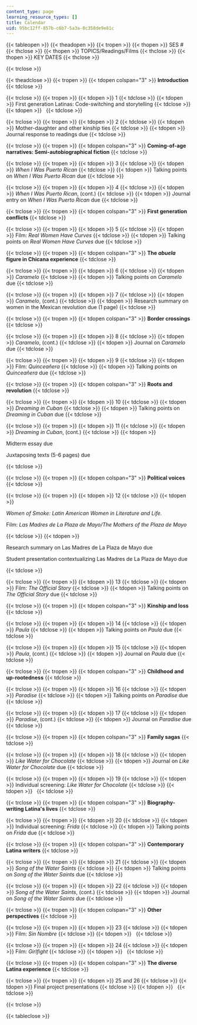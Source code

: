 ```yaml
---
content_type: page
learning_resource_types: []
title: Calendar
uid: 95bc12ff-857b-c6b7-5a3a-0c358de9e81c
---
```


{{< tableopen >}}
{{< theadopen >}}
{{< tropen >}}
{{< thopen >}}
SES #
{{< thclose >}}
{{< thopen >}}
TOPICS/Readings/Films
{{< thclose >}}
{{< thopen >}}
KEY DATES
{{< thclose >}}

{{< trclose >}}

{{< theadclose >}}
{{< tropen >}}
{{< tdopen colspan="3" >}}
**Introduction**
{{< tdclose >}}

{{< trclose >}}
{{< tropen >}}
{{< tdopen >}}
1
{{< tdclose >}}
{{< tdopen >}}
First generation Latinas: Code-switching and storytelling
{{< tdclose >}}
{{< tdopen >}}
 
{{< tdclose >}}

{{< trclose >}}
{{< tropen >}}
{{< tdopen >}}
2
{{< tdclose >}}
{{< tdopen >}}
Mother-daughter and other kinship ties
{{< tdclose >}}
{{< tdopen >}}
Journal response to readings due
{{< tdclose >}}

{{< trclose >}}
{{< tropen >}}
{{< tdopen colspan="3" >}}
**Coming-of-age narratives: Semi-autobiographical fiction**
{{< tdclose >}}

{{< trclose >}}
{{< tropen >}}
{{< tdopen >}}
3
{{< tdclose >}}
{{< tdopen >}}
_When I Was Puerto Rican_
{{< tdclose >}}
{{< tdopen >}}
Talking points on _When I Was Puerto Rican_ due
{{< tdclose >}}

{{< trclose >}}
{{< tropen >}}
{{< tdopen >}}
4
{{< tdclose >}}
{{< tdopen >}}
_When I Was Puerto Rican_, (cont.)
{{< tdclose >}}
{{< tdopen >}}
Journal entry on _When I Was Puerto Rican_ due
{{< tdclose >}}

{{< trclose >}}
{{< tropen >}}
{{< tdopen colspan="3" >}}
**First generation conflicts**
{{< tdclose >}}

{{< trclose >}}
{{< tropen >}}
{{< tdopen >}}
5
{{< tdclose >}}
{{< tdopen >}}
Film: _Real Women Have Curves_
{{< tdclose >}}
{{< tdopen >}}
Talking points on _Real Women Have Curves_ due
{{< tdclose >}}

{{< trclose >}}
{{< tropen >}}
{{< tdopen colspan="3" >}}
**The _abuela_ figure in Chicana experience**
{{< tdclose >}}

{{< trclose >}}
{{< tropen >}}
{{< tdopen >}}
6
{{< tdclose >}}
{{< tdopen >}}
_Caramelo_
{{< tdclose >}}
{{< tdopen >}}
Talking points on _Caramelo_ due
{{< tdclose >}}

{{< trclose >}}
{{< tropen >}}
{{< tdopen >}}
7
{{< tdclose >}}
{{< tdopen >}}
_Caramelo_, (cont.)
{{< tdclose >}}
{{< tdopen >}}
Research summary on women in the Mexican revolution due (1 page)
{{< tdclose >}}

{{< trclose >}}
{{< tropen >}}
{{< tdopen colspan="3" >}}
**Border crossings**
{{< tdclose >}}

{{< trclose >}}
{{< tropen >}}
{{< tdopen >}}
8
{{< tdclose >}}
{{< tdopen >}}
_Caramelo_, (cont.)
{{< tdclose >}}
{{< tdopen >}}
Journal on _Caramelo_ due
{{< tdclose >}}

{{< trclose >}}
{{< tropen >}}
{{< tdopen >}}
9
{{< tdclose >}}
{{< tdopen >}}
Film: _Quinceañera_
{{< tdclose >}}
{{< tdopen >}}
Talking points on _Quinceañera_ due
{{< tdclose >}}

{{< trclose >}}
{{< tropen >}}
{{< tdopen colspan="3" >}}
**Roots and revolution**
{{< tdclose >}}

{{< trclose >}}
{{< tropen >}}
{{< tdopen >}}
10
{{< tdclose >}}
{{< tdopen >}}
_Dreaming in Cuban_
{{< tdclose >}}
{{< tdopen >}}
Talking points on _Dreaming in Cuban_ due
{{< tdclose >}}

{{< trclose >}}
{{< tropen >}}
{{< tdopen >}}
11
{{< tdclose >}}
{{< tdopen >}}
_Dreaming in Cuban_, (cont.)
{{< tdclose >}}
{{< tdopen >}}


Midterm essay due

Juxtaposing texts (5-6 pages) due


{{< tdclose >}}

{{< trclose >}}
{{< tropen >}}
{{< tdopen colspan="3" >}}
**Political voices**
{{< tdclose >}}

{{< trclose >}}
{{< tropen >}}
{{< tdopen >}}
12
{{< tdclose >}}
{{< tdopen >}}


_Women of Smoke: Latin American Women in Literature and Life._

Film: _Las Madres de La Plaza de Mayo/The Mothers of the Plaza de Mayo_


{{< tdclose >}}
{{< tdopen >}}


Research summary on Las Madres de La Plaza de Mayo due

Student presentation contextualizing Las Madres de La Plaza de Mayo due


{{< tdclose >}}

{{< trclose >}}
{{< tropen >}}
{{< tdopen >}}
13
{{< tdclose >}}
{{< tdopen >}}
Film: _The Official Story_
{{< tdclose >}}
{{< tdopen >}}
Talking points on _The Official Story_ due
{{< tdclose >}}

{{< trclose >}}
{{< tropen >}}
{{< tdopen colspan="3" >}}
**Kinship and loss**
{{< tdclose >}}

{{< trclose >}}
{{< tropen >}}
{{< tdopen >}}
14
{{< tdclose >}}
{{< tdopen >}}
_Paula_
{{< tdclose >}}
{{< tdopen >}}
Talking points on _Paula_ due
{{< tdclose >}}

{{< trclose >}}
{{< tropen >}}
{{< tdopen >}}
15
{{< tdclose >}}
{{< tdopen >}}
_Paula_, (cont.)
{{< tdclose >}}
{{< tdopen >}}
Journal on _Paula_ due
{{< tdclose >}}

{{< trclose >}}
{{< tropen >}}
{{< tdopen colspan="3" >}}
**Childhood and up-rootedness**
{{< tdclose >}}

{{< trclose >}}
{{< tropen >}}
{{< tdopen >}}
16
{{< tdclose >}}
{{< tdopen >}}
_Paradise_
{{< tdclose >}}
{{< tdopen >}}
Talking points on _Paradise_ due
{{< tdclose >}}

{{< trclose >}}
{{< tropen >}}
{{< tdopen >}}
17
{{< tdclose >}}
{{< tdopen >}}
_Paradise_, (cont.)
{{< tdclose >}}
{{< tdopen >}}
Journal on _Paradise_ due
{{< tdclose >}}

{{< trclose >}}
{{< tropen >}}
{{< tdopen colspan="3" >}}
**Family sagas**
{{< tdclose >}}

{{< trclose >}}
{{< tropen >}}
{{< tdopen >}}
18
{{< tdclose >}}
{{< tdopen >}}
_Like Water for Chocolate_
{{< tdclose >}}
{{< tdopen >}}
Journal on _Like Water for Chocolate_ due
{{< tdclose >}}

{{< trclose >}}
{{< tropen >}}
{{< tdopen >}}
19
{{< tdclose >}}
{{< tdopen >}}
Individual screening: _Like Water for Chocolate_
{{< tdclose >}}
{{< tdopen >}}
 
{{< tdclose >}}

{{< trclose >}}
{{< tropen >}}
{{< tdopen colspan="3" >}}
**Biography-writing Latina's lives**
{{< tdclose >}}

{{< trclose >}}
{{< tropen >}}
{{< tdopen >}}
20
{{< tdclose >}}
{{< tdopen >}}
Individual screening: _Frida_
{{< tdclose >}}
{{< tdopen >}}
Talking points on _Frida_ due
{{< tdclose >}}

{{< trclose >}}
{{< tropen >}}
{{< tdopen colspan="3" >}}
**Contemporary Latina writers**
{{< tdclose >}}

{{< trclose >}}
{{< tropen >}}
{{< tdopen >}}
21
{{< tdclose >}}
{{< tdopen >}}
_Song of the Water Saints_
{{< tdclose >}}
{{< tdopen >}}
Talking points on _Song of the Water Saints_ due
{{< tdclose >}}

{{< trclose >}}
{{< tropen >}}
{{< tdopen >}}
22
{{< tdclose >}}
{{< tdopen >}}
_Song of the Water Saints_, (cont.)
{{< tdclose >}}
{{< tdopen >}}
Journal on _Song of the Water Saints_ due
{{< tdclose >}}

{{< trclose >}}
{{< tropen >}}
{{< tdopen colspan="3" >}}
**Other perspectives**
{{< tdclose >}}

{{< trclose >}}
{{< tropen >}}
{{< tdopen >}}
23
{{< tdclose >}}
{{< tdopen >}}
Film: _Sin Nombre_
{{< tdclose >}}
{{< tdopen >}}
 
{{< tdclose >}}

{{< trclose >}}
{{< tropen >}}
{{< tdopen >}}
24
{{< tdclose >}}
{{< tdopen >}}
Film: _Girlfight_
{{< tdclose >}}
{{< tdopen >}}
 
{{< tdclose >}}

{{< trclose >}}
{{< tropen >}}
{{< tdopen colspan="3" >}}
**The diverse Latina experience**
{{< tdclose >}}

{{< trclose >}}
{{< tropen >}}
{{< tdopen >}}
25 and 26
{{< tdclose >}}
{{< tdopen >}}
Final project presentations
{{< tdclose >}}
{{< tdopen >}}
 
{{< tdclose >}}

{{< trclose >}}

{{< tableclose >}}